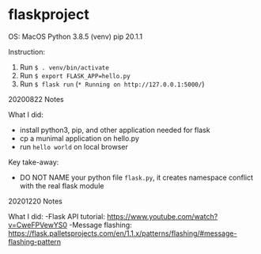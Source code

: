 # flaskproject


OS: MacOS
Python 3.8.5 (venv)
pip 20.1.1


Instruction:

1. Run `$ . venv/bin/activate`
2. Run `$ export FLASK_APP=hello.py`
3. Run `$ flask run`
(`* Running on http://127.0.0.1:5000/`)


20200822 Notes

What I did:
- install python3, pip, and other application needed for flask 
- cp a munimal application on hello.py
- run `hello world` on local browser

Key take-away:
- DO NOT NAME your python file `flask.py`, it creates namespace conflict with the real flask module

20201220 Notes

What I did:
-Flask API tutorial: https://www.youtube.com/watch?v=CweFPVewYS0
-Message flashing: https://flask.palletsprojects.com/en/1.1.x/patterns/flashing/#message-flashing-pattern
  
